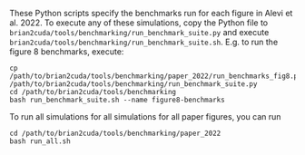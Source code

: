These Python scripts specify the benchmarks run for each figure in Alevi
et al. 2022. To execute any of these simulations, copy the Python file to
`brian2cuda/tools/benchmarking/run_benchmark_suite.py` and execute
`brian2cuda/tools/benchmarking/run_benchmark_suite.sh`. E.g. to run the figure 8 benchmarks, execute:
```
cp /path/to/brian2cuda/tools/benchmarking/paper_2022/run_benchmarks_fig8.py /path/to/brian2cuda/tools/benchmarking/run_benchmark_suite.py
cd /path/to/brian2cuda/tools/benchmarking
bash run_benchmark_suite.sh --name figure8-benchmarks
```

To run all simulations for all simulations for all paper figures, you can run
```
cd /path/to/brian2cuda/tools/benchmarking/paper_2022
bash run_all.sh
```


